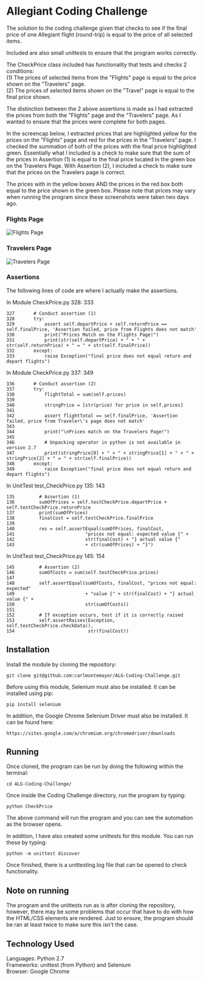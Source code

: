 # Allegiant Coding Challenge 

The solution to the coding challenge given that checks to see if the final price of 
one Allegiant flight (round-trip) is equal to the price of all selected items. 

Included are also small unittests to ensure that the program works correctly.

The CheckPrice class included has functionality that tests and checks 2 conditions:\
    (1) The prices of selected items from the "Flights" page is equal to the price
        shown on the "Travelers" page.  \
    (2) The prices of selected items shown on the "Travel" page is equal to the 
        final price shown.

The distinction between the 2 above assertions is made as I had extracted the prices
from both the "Flights" page and the "Travelers" page. As I wanted to ensure that 
the prices were complete for both pages.

In the screencap below, I extracted prices that are highlighted yellow for the prices on 
the "Flights" page and red for the prices in the "Travelers" page. I checked the 
summation of both of the prices with the final price highlighted green. Essentially what 
I included is a check to make sure that the sum of the prices in Assertion (1) is equal
to the final price located in the green box on the Travelers Page. With Assertion (2), I included
a check to make sure that the prices on the Travelers page is correct.

The prices with in the yellow boxes AND the prices in the red box both equal to the price shown in 
the green box. Please note that prices may vary when running the program since these screenshots were
taken two days ago.

### Flights Page 
![Flights Page](https://github.com/carlmontemayor/AllegaintCodingChallenge/blob/master/screenshots%20(referenced%20in%20README.md)/Flights%20Page.png)

### Travelers Page
![Travelers Page](https://github.com/carlmontemayor/AllegaintCodingChallenge/blob/master/screenshots%20(referenced%20in%20README.md)/Traveler's%20Page.png)

### Assertions
The following lines of code are where I actually make the assertions.


In Module CheckPrice.py 328: 333
```
327       # Conduct assertion (1)
328       try:
329           assert self.departPrice + self.returnPrice == self.finalPrice, 'Assertion failed, price from Flights does not match'
330           print("Prices Match on the Flights Page!")
331           print(str(self.departPrice) + " + " + str(self.returnPrice) + " = " + str(self.finalPrice))
332       except:
333           raise Exception("final price does not equal return and depart flights")
```

In Module CheckPrice.py 337: 349
```
336       # Conduct assertion (2)
337       try:
338           flightTotal = sum(self.prices)
339       
340           stringPrice = [str(price) for price in self.prices]
341           
342           assert flightTotal == self.finalPrice, 'Assertion failed, price from Traveler\'s page does not match'
343 
344           print("\nPrices match on the Travelers Page!")
345 
346           # Unpacking operator in python is not available in version 2.7
347           print(stringPrice[0] + " + " + stringPrice[1] + " + " + stringPrice[2] + " = " + str(self.finalPrice))
348       except:
349           raise Exception("final price does not equal return and depart flights")
```

In UnitTest test_CheckPrice.py 135: 143
```
135         # Assertion (1)
136         sumOfPrices = self.testCheckPrice.departPrice + self.testCheckPrice.returnPrice
137         print(sumOfPrices)
138         finalCost = self.testCheckPrice.finalPrice
139 
140         res = self.assertEqual(sumOfPrices, finalCost,
141                          "prices not equal: expected value {" +
142                          str(finalCost) + "} actual value {"
143                          + str(sumOfPrices) + "}")
```

In UnitTest test_CheckPrice.py 145: 154
```
145         # Assertion (2)
146         sumOfCosts = sum(self.testCheckPrice.prices)
147 
148         self.assertEqual(sumOfCosts, finalCost, "prices not equal: expected"
149                          + "value {" + str(finalCost) + "} actual value {" +
150                          str(sumOfCosts))
151 
152         # If exception occurs, test if it is correctly raised
153         self.assertRaises(Exception, self.testCheckPrice.checkData(), 
154                           str(finalCost))
```

## Installation

Install the module by cloning the repository:
```
git clone git@github.com:carlmontemayor/ALG-Coding-Challenge.git
```

Before using this module, Selenium must also be installed. It can be installed using pip:
```
pip install selenium
```


In addition, the Google Chrome Selenium Driver must also be installed. It can be found here:
```
https://sites.google.com/a/chromium.org/chromedriver/downloads
```

## Running

Once cloned, the program can be run by doing the following within the terminal:
```
cd ALG-Coding-Challenge/
```

Once inside the Coding Challenge directory, run the program by typing:
```
python CheckPrice
```
The above command will run the program and you can see the automation as the browser 
opens.

In addition, I have also created some unittests for this module. You can run these by
typing:
```
python -m unittest discover
```

Once finished, there is a unittesting.log file that can be opened to check functionality.

## Note on running
The program and the unittests run as is after cloning the repository, however, there may be some problems that occur
that have to do with how the HTML/CSS elements are rendered. Just to ensure, the program should be ran
at least twice to make sure this isn't the case.

## Technology Used
Languages: Python 2.7\
Frameworks: unittest (from Python) and Selenium\
Browser: Google Chrome
